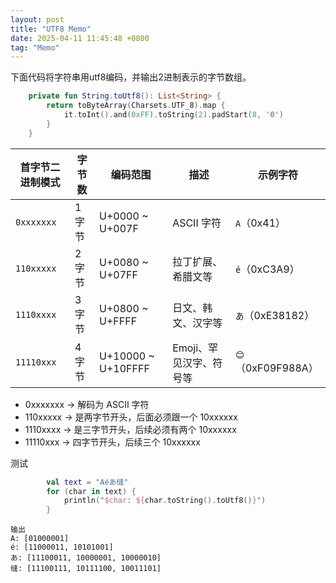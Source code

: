 ```yaml
---
layout: post
title: "UTF8 Memo"
date: 2025-04-11 11:45:48 +0800
tag: "Memo"
---
```


下面代码将字符串用utf8编码，并输出2进制表示的字节数组。
```kotlin
    private fun String.toUtf8(): List<String> {
        return toByteArray(Charsets.UTF_8).map {
            it.toInt().and(0xFF).toString(2).padStart(8, '0')
        }
    }
```

| 首字节二进制模式 | 字节数 | 编码范围            | 描述                     | 示例字符 |
|------------------|--------|---------------------|--------------------------|-----------|
| `0xxxxxxx`       | 1 字节 | U+0000 ~ U+007F     | ASCII 字符               | `A`（0x41） |
| `110xxxxx`       | 2 字节 | U+0080 ~ U+07FF     | 拉丁扩展、希腊文等       | `é`（0xC3A9） |
| `1110xxxx`       | 3 字节 | U+0800 ~ U+FFFF     | 日文、韩文、汉字等       | `あ`（0xE38182） |
| `11110xxx`       | 4 字节 | U+10000 ~ U+10FFFF  | Emoji、罕见汉字、符号等 | `😊`（0xF09F988A） |

 - 0xxxxxxx → 解码为 ASCII 字符
 - 110xxxxx → 是两字节开头，后面必须跟一个 10xxxxxx
 - 1110xxxx → 是三字节开头，后续必须有两个 10xxxxxx
 - 11110xxx → 四字节开头，后续三个 10xxxxxx

测试

```kotlin
        val text = "Aéあ缝"
        for (char in text) {
            println("$char: ${char.toString().toUtf8()}")
        }
```
```
输出
A: [01000001]
é: [11000011, 10101001]
あ: [11100011, 10000001, 10000010]
缝: [11100111, 10111100, 10011101]
```

